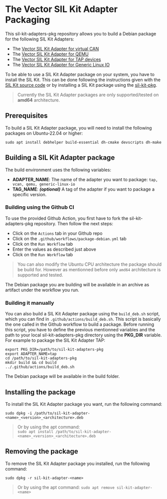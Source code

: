 # The Vector SIL Kit Adapter Packaging
This sil-kit-adapters-pkg repository allows you to build a Debian package for the following SIL Kit Adapters:
* The [Vector SIL Kit Adapter for virtual CAN](https://github.com/vectorgrp/sil-kit-adapters-vcan)
* The [Vector SIL Kit Adapter for QEMU](https://github.com/vectorgrp/sil-kit-adapters-qemu)
* The [Vector SIL Kit Adapter for TAP devices](https://github.com/vectorgrp/sil-kit-adapters-tap)
* The [Vector SIL Kit Adapter for Generic Linux IO](https://github.com/vectorgrp/sil-kit-adapters-generic-linux-io)

To be able to use a SIL Kit Adapter package on your system, you have to install the SIL Kit. 
This can be done following the instructions given with the [SIL Kit source code](https://github.com/vectorgrp/sil-kit)
or by installing a SIL Kit package using the [sil-kit-pkg](https://github.com/vectorgrp/sil-kit-pkg).

> Currently the SIL Kit Adapter packages are only supported/tested on **amd64** architecture.

## Prerequisites
To build a SIL Kit Adapter package, you will need to install the following packages on Ubuntu-22.04 or higher:
```
sudo apt install debhelper build-essential dh-cmake devscripts dh-make
```

## Building a SIL Kit Adapter package
The build environment uses the following variables:
* **ADAPTER_NAME**: The name of the adapter you want to package: `tap, vcan, qemu, generic-linux-io`
* **TAG_NAME**: ***(optional)*** A tag of the adapter if you want to package a specific version.

### Building using the Github CI
To use the provided Github Action, you first have to fork the sil-kit-adapters-pkg repository. 
Then follow the next steps:

* Click on the `Actions` tab in your Github repo
* Click on the `.github/workflows/package-debian.yml` tab
* Click on the `Run Workflow` tab
* Enter the values as described just above
* Click on the `Run Workflow` tab

> You can also modify the Ubuntu CPU architecture the package should be build for. However as mentionned before only `amd64` 
architecture is supported and tested.

The Debian package you are building will be available in an archive as artifact under the workflow you run.

### Building it manually
You can also build a SIL Kit Adapter package using the `build_deb.sh` script, which you can find in `.github/actions/build_deb.sh`. 
This script is basically the one called in the Github workflow to build a package.
Before running this script, you have to define the previous mentionned variables and the path to your
local sil-kit-adapters-pkg directory using the **PKG_DIR** variable.\
For example to package the SIL Kit Adapter TAP:
```
export PKG_DIR=/path/to/sil-kit-adapters-pkg
export ADAPTER_NAME=tap
cd /path/to/sil-kit-adapters-pkg
mkdir build && cd build
../.github/actions/build_deb.sh
```

The Debian package will be available in the build folder.

## Installing the package
To install the SIL Kit Adapter package you want, run the following command:
```
sudo dpkg -i /path/to/sil-kit-adapter-<name>_<version>_<architecture>.deb
```

> Or by using the apt command:\
>`sudo apt install /path/to/sil-kit-adapter-<name>_<version>_<architecture>.deb`

## Removing the package
To remove the SIL Kit Adapter package you installed, run the following command:
```
sudo dpkg -r sil-kit-adapter-<name>
```

> Or by using the apt command: `sudo apt remove sil-kit-adapter-<name>`
